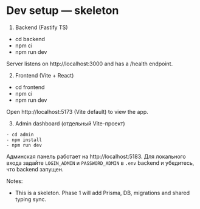 # Dev setup — skeleton

1) Backend (Fastify TS)

  - cd backend
  - npm ci
  - npm run dev

Server listens on http://localhost:3000 and has a /health endpoint.

2) Frontend (Vite + React)

  - cd frontend
  - npm ci
  - npm run dev

Open http://localhost:5173 (Vite default) to view the app.

  3) Admin dashboard (отдельный Vite-проект)

    - cd admin
    - npm install
    - npm run dev

  Админская панель работает на http://localhost:5183. Для локального входа задайте `LOGIN_ADMIN` и `PASSWORD_ADMIN` в `.env` backend и убедитесь, что backend запущен.

Notes:
 - This is a skeleton. Phase 1 will add Prisma, DB, migrations and shared typing sync.
